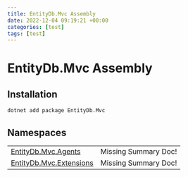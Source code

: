 ```yaml
---
title: EntityDb.Mvc Assembly
date: 2022-12-04 09:19:21 +00:00
categories: [test]
tags: [test]
---
```


# EntityDb.Mvc Assembly
## Installation
```sh
dotnet add package EntityDb.Mvc
```
## Namespaces
<table><tr><td><a href='/posts/dotnet-entitydb-mvc-agents'>EntityDb.Mvc.Agents</a></td><td>Missing Summary Doc!</td></tr><tr><td><a href='/posts/dotnet-entitydb-mvc-extensions'>EntityDb.Mvc.Extensions</a></td><td>Missing Summary Doc!</td></tr></table>
